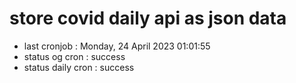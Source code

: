 # store covid daily api as json data

- last cronjob : Monday, 24 April 2023 01:01:55
- status og cron : success
- status daily cron : success
      
      